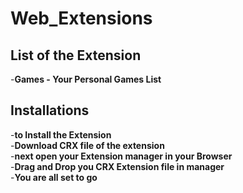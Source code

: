 # Web_Extensions

## List of the Extension
-**Games - Your Personal Games List**

## Installations

-**to Install the Extension** <br>
-**Download CRX file of the extension**<br>
-**next open your Extension manager in your Browser**<br>
-**Drag and Drop you CRX Extension file in manager**<br>
-**You are all set to go**
